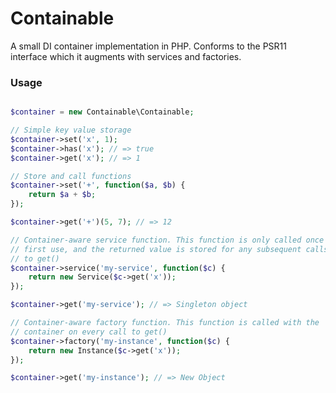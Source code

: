# Containable

A small DI container implementation in PHP. Conforms to the PSR11 interface
which it augments with services and factories.

### Usage

```php

$container = new Containable\Containable;

// Simple key value storage
$container->set('x', 1);
$container->has('x'); // => true
$container->get('x'); // => 1

// Store and call functions
$container->set('+', function($a, $b) {
    return $a + $b;
});

$container->get('+')(5, 7); // => 12

// Container-aware service function. This function is only called once on
// first use, and the returned value is stored for any subsequent calls
// to get()
$container->service('my-service', function($c) {
    return new Service($c->get('x'));
});

$container->get('my-service'); // => Singleton object

// Container-aware factory function. This function is called with the
// container on every call to get()
$container->factory('my-instance', function($c) {
    return new Instance($c->get('x'));
});

$container->get('my-instance'); // => New Object

```
